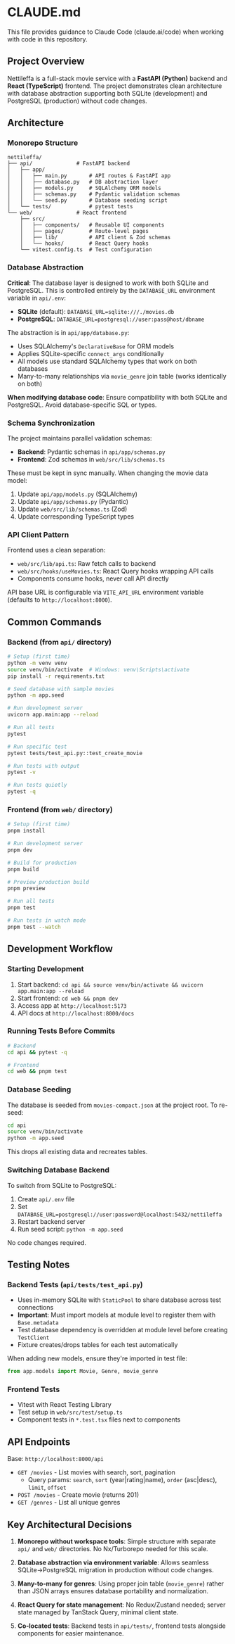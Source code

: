 # CLAUDE.md

This file provides guidance to Claude Code (claude.ai/code) when working with code in this repository.

## Project Overview

Nettileffa is a full-stack movie service with a **FastAPI (Python)** backend and **React (TypeScript)** frontend. The project demonstrates clean architecture with database abstraction supporting both SQLite (development) and PostgreSQL (production) without code changes.

## Architecture

### Monorepo Structure
```
nettileffa/
├── api/              # FastAPI backend
│   ├── app/
│   │   ├── main.py       # API routes & FastAPI app
│   │   ├── database.py   # DB abstraction layer
│   │   ├── models.py     # SQLAlchemy ORM models
│   │   ├── schemas.py    # Pydantic validation schemas
│   │   └── seed.py       # Database seeding script
│   └── tests/            # pytest tests
└── web/              # React frontend
    ├── src/
    │   ├── components/   # Reusable UI components
    │   ├── pages/        # Route-level pages
    │   ├── lib/          # API client & Zod schemas
    │   └── hooks/        # React Query hooks
    └── vitest.config.ts  # Test configuration
```

### Database Abstraction

**Critical**: The database layer is designed to work with both SQLite and PostgreSQL. This is controlled entirely by the `DATABASE_URL` environment variable in `api/.env`:

- **SQLite** (default): `DATABASE_URL=sqlite:///./movies.db`
- **PostgreSQL**: `DATABASE_URL=postgresql://user:pass@host/dbname`

The abstraction is in `api/app/database.py`:
- Uses SQLAlchemy's `DeclarativeBase` for ORM models
- Applies SQLite-specific `connect_args` conditionally
- All models use standard SQLAlchemy types that work on both databases
- Many-to-many relationships via `movie_genre` join table (works identically on both)

**When modifying database code**: Ensure compatibility with both SQLite and PostgreSQL. Avoid database-specific SQL or types.

### Schema Synchronization

The project maintains parallel validation schemas:
- **Backend**: Pydantic schemas in `api/app/schemas.py`
- **Frontend**: Zod schemas in `web/src/lib/schemas.ts`

These must be kept in sync manually. When changing the movie data model:
1. Update `api/app/models.py` (SQLAlchemy)
2. Update `api/app/schemas.py` (Pydantic)
3. Update `web/src/lib/schemas.ts` (Zod)
4. Update corresponding TypeScript types

### API Client Pattern

Frontend uses a clean separation:
- `web/src/lib/api.ts`: Raw fetch calls to backend
- `web/src/hooks/useMovies.ts`: React Query hooks wrapping API calls
- Components consume hooks, never call API directly

API base URL is configurable via `VITE_API_URL` environment variable (defaults to `http://localhost:8000`).

## Common Commands

### Backend (from `api/` directory)

```bash
# Setup (first time)
python -m venv venv
source venv/bin/activate  # Windows: venv\Scripts\activate
pip install -r requirements.txt

# Seed database with sample movies
python -m app.seed

# Run development server
uvicorn app.main:app --reload

# Run all tests
pytest

# Run specific test
pytest tests/test_api.py::test_create_movie

# Run tests with output
pytest -v

# Run tests quietly
pytest -q
```

### Frontend (from `web/` directory)

```bash
# Setup (first time)
pnpm install

# Run development server
pnpm dev

# Build for production
pnpm build

# Preview production build
pnpm preview

# Run all tests
pnpm test

# Run tests in watch mode
pnpm test --watch
```

## Development Workflow

### Starting Development

1. Start backend: `cd api && source venv/bin/activate && uvicorn app.main:app --reload`
2. Start frontend: `cd web && pnpm dev`
3. Access app at `http://localhost:5173`
4. API docs at `http://localhost:8000/docs`

### Running Tests Before Commits

```bash
# Backend
cd api && pytest -q

# Frontend
cd web && pnpm test
```

### Database Seeding

The database is seeded from `movies-compact.json` at the project root. To re-seed:

```bash
cd api
source venv/bin/activate
python -m app.seed
```

This drops all existing data and recreates tables.

### Switching Database Backend

To switch from SQLite to PostgreSQL:

1. Create `api/.env` file
2. Set `DATABASE_URL=postgresql://user:password@localhost:5432/nettileffa`
3. Restart backend server
4. Run seed script: `python -m app.seed`

No code changes required.

## Testing Notes

### Backend Tests (`api/tests/test_api.py`)

- Uses in-memory SQLite with `StaticPool` to share database across test connections
- **Important**: Must import models at module level to register them with `Base.metadata`
- Test database dependency is overridden at module level before creating `TestClient`
- Fixture creates/drops tables for each test automatically

When adding new models, ensure they're imported in test file:
```python
from app.models import Movie, Genre, movie_genre
```

### Frontend Tests

- Vitest with React Testing Library
- Test setup in `web/src/test/setup.ts`
- Component tests in `*.test.tsx` files next to components

## API Endpoints

Base: `http://localhost:8000/api`

- `GET /movies` - List movies with search, sort, pagination
  - Query params: `search`, `sort` (year|rating|name), `order` (asc|desc), `limit`, `offset`
- `POST /movies` - Create movie (returns 201)
- `GET /genres` - List all unique genres

## Key Architectural Decisions

1. **Monorepo without workspace tools**: Simple structure with separate `api/` and `web/` directories. No Nx/Turborepo needed for this scale.

2. **Database abstraction via environment variable**: Allows seamless SQLite→PostgreSQL migration in production without code changes.

3. **Many-to-many for genres**: Using proper join table (`movie_genre`) rather than JSON arrays ensures database portability and normalization.

4. **React Query for state management**: No Redux/Zustand needed; server state managed by TanStack Query, minimal client state.

5. **Co-located tests**: Backend tests in `api/tests/`, frontend tests alongside components for easier maintenance.
